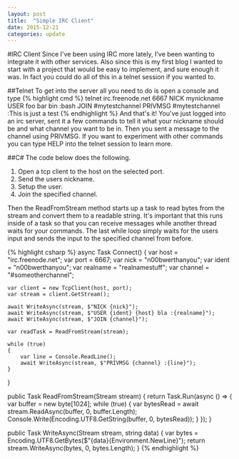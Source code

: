 ```yaml
---
layout: post
title:  "Simple IRC Client"
date: 2015-12-21
categories: update
---
```


#IRC Client
Since I've been using IRC more lately, I've been wanting to integrate
it with other services. Also since this is my first blog I wanted to
start with a project that would be easy to implement, and sure enough it was. In fact
you could do all of this in a telnet session if you wanted to.

##Telnet
To get into the server all you need to do is open a console and type
{% highlight cmd %}
telnet irc.freenode.net 6667
NICK mynickname
USER foo bar bin :bash
JOIN #mytestchannel
PRIVMSG #mytestchannel :This is just a test
{% endhighlight %}
And that's it!
You've just logged into an irc server, sent it a few commands to tell it what your nickname
should be and what channel you want to be in. Then you sent a message to the channel using PRIVMSG.
If you want to experiment with other commands you can type HELP <command> into the telnet
session to learn more.

##C\#
The code below does the following.

1. Open a tcp client to the host on the selected port.
2. Send the users nickname.
3. Setup the user.
4. Join the specified channel.

Then the ReadFromStream method starts up a task to read bytes from the stream and convert them to a
readable string. It's important that this runs inside of a task so that you can receive messages while
another thread waits for your commands. 
The last while loop simply waits for the users input and sends the input to the specified channel
from before.

{% highlight csharp %}
async Task Connect()
{
	var host = "irc.freenode.net";
	var port = 6667;
	var nick = "n00bwerthanyou";
	var ident = "n00bwerthanyou";
	var realname = "realnamestuff";
	var channel = "#someotherchannel";
	
	var client = new TcpClient(host, port);
	var stream = client.GetStream();

	await WriteAsync(stream, $"NICK {nick}");
	await WriteAsync(stream, $"USER {ident} {host} bla :{realname}");
	await WriteAsync(stream, $"JOIN {channel}");

	var readTask = ReadFromStream(stream);
	
	while (true)
	{
		var line = Console.ReadLine();
		await WriteAsync(stream, $"PRIVMSG {channel} :{line}");
	}
}

public Task ReadFromStream(Stream stream)
{
	return Task.Run(async () =>
	{
		var buffer = new byte[1024];
		while (true)
		{
			var bytesRead = await stream.ReadAsync(buffer, 0, buffer.Length);
			Console.Write(Encoding.UTF8.GetString(buffer, 0, bytesRead));
		}
	});
}

public Task WriteAsync(Stream stream, string data)
{
	var bytes = Encoding.UTF8.GetBytes($"{data}{Environment.NewLine}");
	return stream.WriteAsync(bytes, 0, bytes.Length);
}
{% endhighlight %}
